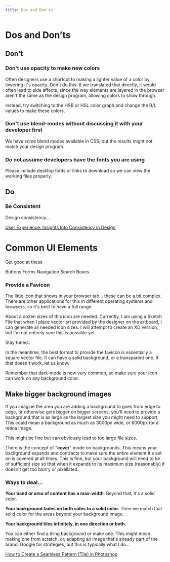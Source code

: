 ```yaml
---
title: Dos and Don'ts
---
```


# Dos and Don’ts

## Don't

### Don't use opacity to make new colors

Often designers use a shortcut to making a lighter value of a color by lowering it's opacity. Don't do this. If we translated that directly, it would often lead to side affects, since the way elements are layered in the browser aren't the same as the design program, allowing colors to show through. 

Instead, try switching to the HSB or HSL color graph and change the B/L values to make these colors.

### Don't use blend-modes without discussing it with your developer first

We have some blend modes available in CSS, but the results might not match your design program.

### Do not assume developers have the fonts you are using

Please include desktop fonts or links to download so we can view the working files properly.

## Do

### Be Consistent

Design consistency...

[User Experience: Insights Into Consistency in Design](https://blog.tubikstudio.com/design-consistency/)

# Common UI Elements

Get good at these

Buttons
Forms
Navigation
Search Boxes

### Provide a Favicon

The little icon that shows in your browser tab... these can be a bit complex. There are other applications for this in different operating systems and browsers, so it's best to have a full range. 

About a dozen sizes of this icon are needed. Currently, I am using a Sketch File that when I place vector art provided by the designer on the artboard, I can generate all needed icon sizes. I will attempt to create an XD version, but I'm not entirely sure this is possible yet.

Stay tuned..

In the meantime, the best format to provide the favicon is essentially a square vector file. It can have a solid background, or a transparent one. If that doesn't work, let us know. 

Remember that dark-mode is now very common, so make sure your icon can work on any background color. 

## Make bigger background images

If you imagine the area you are adding a background to goes from edge to edge, or otherwise gets bigger on bigger screens, you'll need to provide a background that is as large as the largest size you might need to support. This could mean a background as much as 3000px wide, or 6000px for a retina image.

This might be fine but can obviously lead to too large file sizes.

There is the concept of "**cover**" mode on backgrounds. This means your background expands and contracts to make sure the entire element it's set on is covered at all times. This is fine, but your background will need to be of sufficient size so that when it expands to its maximum size (reasonably) it doesn't get too blurry or pixellated. 

### Ways to deal...

**Your band or area of content has a max-width**. Beyond that, it's a solid color.

**Your background fades on both sides to a solid color.** Then we match that solid color for the areas beyond your background image.

**Your background tiles infinitely, in one direction or both.** 

You can either find a tiling background or make one. This might mean making one from scratch, or, adapting an image that's already part of the brand. Google for strategies, but this is typically what I do...

[How to Create a Seamless Pattern (Tile) in Photoshop](https://blogs.adobe.com/jkost/2015/01/how-to-create-a-seamless-pattern-tile-in-photoshop.html)
